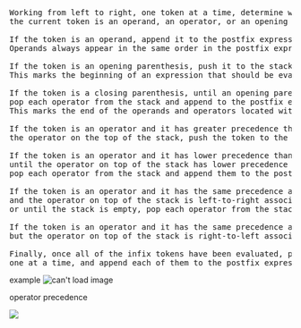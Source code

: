 <pre>Working from left to right, one token at a time, determine whether or not 
the current token is an operand, an operator, or an opening or closing parenthesis.

If the token is an operand, append it to the postfix expression. 
Operands always appear in the same order in the postfix expression as they do in the infix expression.

If the token is an opening parenthesis, push it to the stack.
This marks the beginning of an expression that should be evaluated separately.

If the token is a closing parenthesis, until an opening parenthesis is encountered at the top of the stack,
pop each operator from the stack and append to the postfix expression. 
This marks the end of the operands and operators located within the current set of parentheses.

If the token is an operator and it has greater precedence than 
the operator on the top of the stack, push the token to the stack.

If the token is an operator and it has lower precedence than the operator on the top of the stack,
until the operator on top of the stack has lower precedence than the token, or until the stack is empty,
pop each operator from the stack and append them to the postfix expression. Then push the current token to the stack.

If the token is an operator and it has the same precedence as the operator on the top of the stack,
and the operator on top of the stack is left-to-right associative, until the operator on top of the stack has lower precedence than the token,
or until the stack is empty, pop each operator from the stack and append them to the postfix expression. Then push the current token to the stack.

If the token is an operator and it has the same precedence as the operator on the top of the stack,
but the operator on top of the stack is right-to-left associative, push the current token to the stack.

Finally, once all of the infix tokens have been evaluated, pop any remaining operators from the stack,
one at a time, and append each of them to the postfix expression.</pre>
example
<img src="https://prepinsta.com/wp-content/uploads/2020/06/Infix-to-Posting-Conversion-in-C-using-Stacks.png" alt="can't load image">

operator precedence

<img src="https://lh3.googleusercontent.com/proxy/cId-ruaz6u5Oocc6d8ALbDrIWLgttF0pCV_BlAZdaumELpKvMruuolAisVgmr0BQobSiO5u605f_hVmrY4MnAt0_eLsO5lQWBE8PJG3pAZHdWZZWAiYODS2JUjLydEOqxY2RomWBu7DI">
